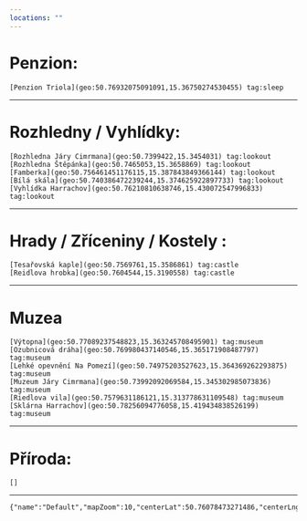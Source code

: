 ```yaml
---
locations: ""
---
```

# Penzion:
	[Penzion Triola](geo:50.76932075091091,15.36750274530455) tag:sleep
---
# Rozhledny / Vyhlídky:
	[Rozhledna Járy Cimrmana](geo:50.7399422,15.3454031) tag:lookout
	[Rozhledna Štěpánka](geo:50.7465053,15.3658869) tag:lookout 
	[Famberka](geo:50.756461451176115,15.387843849366144) tag:lookout
	[Bílá skála](geo:50.740386472239244,15.374625922897733) tag:lookout
	[Vyhlídka Harrachov](geo:50.76210810638746,15.430072547996833) tag:lookout
---
# Hrady / Zříceniny / Kostely  :
	[Tesařovská kaple](geo:50.7569761,15.3586861) tag:castle 
	[Reidlova hrobka](geo:50.7604544,15.3190558) tag:castle

---
# Muzea
	[Výtopna](geo:50.77089237548823,15.363245708495901) tag:museum
	[Ozubnicová dráha](geo:50.769980437140546,15.365171908487797) tag:museum
	[Lehké opevnění Na Pomezí](geo:50.74975203527623,15.364369262293875) tag:museum
	[Muzeum Járy Cimrmana](geo:50.73992092069584,15.345302985073836) tag:museum
	[Riedlova vila](geo:50.7579631186121,15.313778631109548) tag:museum
	[Sklárna Harrachov](geo:50.78256094776058,15.419434838526199) tag:museum
---
# Příroda:
	[]
---


```mapview
{"name":"Default","mapZoom":10,"centerLat":50.76078473271486,"centerLng":15.364379882812502,"query":"","chosenMapSource":0,"showLinks":true,"linkColor":"red"}
```
